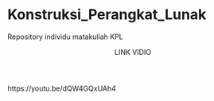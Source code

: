 # Konstruksi_Perangkat_Lunak
Repository individu matakuliah KPL

<Header>LINK VIDIO</Header>
https://youtu.be/dQW4GQxUAh4
